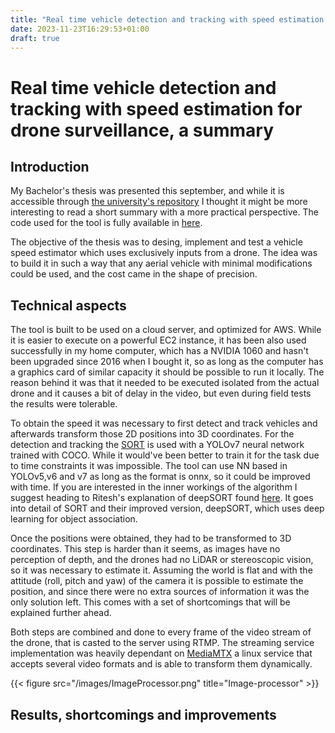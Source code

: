 ```yaml
---
title: "Real time vehicle detection and tracking with speed estimation for drone surveillance, a summary"
date: 2023-11-23T16:29:53+01:00
draft: true
---
```


# Real time vehicle detection and tracking with speed estimation for drone surveillance, a summary


## Introduction 

My Bachelor's thesis was presented this september, and while it is accessible through [the university's repository](https://upcommons.upc.edu/handle/2117/394340) I thought it might be more interesting to read a short summary with a more practical perspective. The code used for the tool is fully available in [here](https://github.com/dsaizvazquez/realtimevehicletracker). 

The objective of the thesis was to desing, implement and test a vehicle speed estimator which uses exclusively inputs from a drone. The idea was to build it in such a way that any aerial vehicle with minimal modifications could be used, and the cost came in the shape of precision.


## Technical aspects

The tool is built to be used on a cloud server, and optimized for AWS. While it is easier to execute on a powerful EC2 instance, it has been also used successfully in my home computer, which has a NVIDIA 1060 and hasn't been upgraded since 2016 when I bought it, so as long as the computer has a graphics card of similar capacity it should be possible to run it locally. The reason behind it was that it needed to be executed isolated from the actual drone and it causes a bit of delay in the video, but even during field tests the results were tolerable. 

To obtain the speed it was necessary to first detect and track vehicles and afterwards transform those 2D positions into 3D coordinates. For the detection and tracking the [SORT](https://arxiv.org/abs/1602.00763) is used with a YOLOv7 neural network trained with COCO. While it would've been better to train it for the task due to time constraints it was impossible. The tool can use NN based in YOLOv5,v6 and v7 as long as the format is onnx, so it could be improved with time. If you are interested in the inner workings of the algorithm I suggest heading to Ritesh's explanation of deepSORT found [here](https://medium.com/augmented-startups/deepsort-deep-learning-applied-to-object-tracking-924f59f99104). It goes into detail of SORT and their improved version, deepSORT, which uses deep learning for object association. 

Once the positions were obtained, they had to be transformed to 3D coordinates. This step is harder than it seems, as images have no perception of depth, and the drones had no LiDAR or stereoscopic vision, so it was necessary to estimate it. Assuming the world is flat and with the attitude (roll, pitch and yaw) of the camera it is possible to estimate the position, and since there were no extra sources of information it was the only solution left. This comes with a set of shortcomings that will be explained further ahead. 

Both steps are combined and done to every frame of the video stream of the drone, that is casted to the server using RTMP. The streaming service implementation was heavily dependant on [MediaMTX](https://github.com/bluenviron/mediamtx) a linux service that accepts several video formats and is able to transform them dynamically. 

{{< figure src="/images/ImageProcessor.png" title="Image-processor" >}}

## Results, shortcomings and improvements